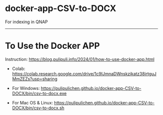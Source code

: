 # docker-app-CSV-to-DOCX
For indexing in QNAP

----
# To Use the Docker APP

Instruction: https://blog.pulipuli.info/2024/01/how-to-use-docker-app.html

- Colab: https://colab.research.google.com/drive/1c9IJmnaDWnskzikatz38irtguJMmZEZs?usp=sharing

- For Windows: https://pulipulichen.github.io/docker-app-CSV-to-DOCX/bin/csv-to-docx.exe
- For Mac OS & Linux: https://pulipulichen.github.io/docker-app-CSV-to-DOCX/bin/csv-to-docx.sh
